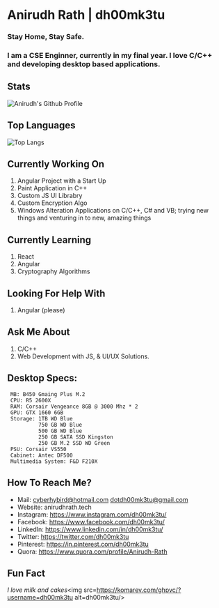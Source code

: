 # Anirudh Rath | dh00mk3tu 
###  Stay Home, Stay Safe.


###   I am a CSE Enginner, currently in my final year. I love C/C++ and developing desktop based applications. 

##  Stats
![Anirudh's Github Profile](https://github-readme-stats.vercel.app/api?username=dh00mk3tu&show_icons=true&hide_border=true&count_private=true&theme=radical) 

##  Top Languages
![Top Langs](https://github-readme-stats.vercel.app/api/top-langs/?username=dh00mk3tu)
     
##  Currently Working On 
  1. Angular Project with a Start Up
  2. Paint Application in C++
  3. Custom JS UI Librabry 
  4. Custom Encryption Algo 
  5. Windows Alteration Applications on C/C++, C# and VB; trying new things and venturing in to new, amazing things
  
##  Currently Learning 
  1. React 
  2. Angular 
  3. Cryptography Algorithms 
  
##  Looking For Help With 
  1. Angular (please)
  
##  Ask Me About 
  1. C/C++
  2. Web Development with JS, & UI/UX Solutions.
  
##  Desktop Specs: 
     MB: B450 Gmaing Plus M.2
     CPU: R5 2600X 
     RAM: Corsair Vengeance 8GB @ 3000 Mhz * 2
     GPU: GTX 1660 6GB
     Storage: 1TB WD Blue
              750 GB WD Blue 
              500 GB WD Blue
              250 GB SATA SSD Kingston 
              250 GB M.2 SSD WD Green
     PSU: Corsair VS550
     Cabinet: Antec DF500 
     Multimedia System: F&D F210X
     
##  How To Reach Me?
  - Mail: cyberhybird@hotmail.com
           dotdh00mk3tu@gmail.com
  -  Website: anirudhrath.tech
  -  Instagram: <https://www.instagram.com/dh00mk3tu/>
  -  Facebook: <https://www.facebook.com/dh00mk3tu/>
  -  LinkedIn: <https://www.linkedin.com/in/dh00mk3tu/>
  -  Twitter: <https://twitter.com/dh00mk3tu>
  -  Pinterest: <https://in.pinterest.com/dh00mk3tu>
  -  Quora: <https://www.quora.com/profile/Anirudh-Rath>
  
     
##  Fun Fact
   _I love milk and cakes_<img src=https://komarev.com/ghpvc/?username=dh00mk3tu alt=dh00mk3tu/>

